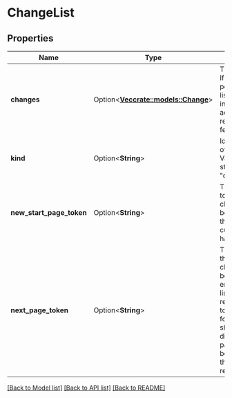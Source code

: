 # ChangeList

## Properties

Name | Type | Description | Notes
------------ | ------------- | ------------- | -------------
**changes** | Option<[**Vec<crate::models::Change>**](Change.md)> | The list of changes. If nextPageToken is populated, then this list may be incomplete and an additional page of results should be fetched. | [optional]
**kind** | Option<**String**> | Identifies what kind of resource this is. Value: the fixed string \"drive#changeList\". | [optional][default to drive#changeList]
**new_start_page_token** | Option<**String**> | The starting page token for future changes. This will be present only if the end of the current changes list has been reached. | [optional]
**next_page_token** | Option<**String**> | The page token for the next page of changes. This will be absent if the end of the changes list has been reached. If the token is rejected for any reason, it should be discarded, and pagination should be restarted from the first page of results. | [optional]

[[Back to Model list]](../README.md#documentation-for-models) [[Back to API list]](../README.md#documentation-for-api-endpoints) [[Back to README]](../README.md)


